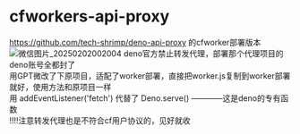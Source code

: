 # cfworkers-api-proxy
https://github.com/tech-shrimp/deno-api-proxy 的cfworker部署版本  
![微信图片_20250202002004](https://github.com/user-attachments/assets/13fb2348-e3ce-47dd-8c17-9e94902977ed)
deno官方禁止转发代理，部署那个代理项目的deno账号全都封了  
用GPT微改了下原项目，适配了worker部署，直接把worker.js复制到worker部署就好，使用方法和原项目一样   
用 addEventListener('fetch') 代替了 Deno.serve()  ————这是deno的专有函数   
‼️‼️注意转发代理也是不符合cf用户协议的，见好就收   
